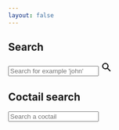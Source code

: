 ```yaml
---
layout: false
---
```


<div class="container">
    <div class="w-8/12">
        <form action="">
            <h2>Search</h2>
            <div class="relative">
                <input type="text" class="w-full py-2 pl-2 pr-12 rounded border-1" 
                    placeholder="Search for example 'john'" 
                    data-ajax-search="https://67f7d1472466325443eadc3f.mockapi.io/api/data" 
                    data-ajax-search-methode="GET" 
                    data-ajax-search-query="search" 
                    data-ajax-search-result-template="result__template" 
                    data-ajax-search-no-result-template="noresult__template"
                    data-ajax-search-list-element-class="-mt-1 bg-white border-t shadow-lg border-t-light rounded-b-md"
                    data-ajax-search-list-item-class="block px-2 py-1 overflow-hidden text-ellipsis whitespace-nowrap hover:text-white aria-selected:text-white hover:bg-primary aria-selected:bg-primary" />
                <span class="absolute top-0 bottom-0 flex items-center block text-xl right-2 text-primary">
                    <svg class="icon" width="24" height="24" xmlns="http://www.w3.org/2000/svg" xmlns:xlink="http://www.w3.org/1999/xlink" version="1.1" viewBox="0 0 24 24" aria-hidden="true"><path d="M9.5,3A6.5,6.5 0 0,1 16,9.5C16,11.11 15.41,12.59 14.44,13.73L14.71,14H15.5L20.5,19L19,20.5L14,15.5V14.71L13.73,14.44C12.59,15.41 11.11,16 9.5,16A6.5,6.5 0 0,1 3,9.5A6.5,6.5 0 0,1 9.5,3M9.5,5C7,5 5,7 5,9.5C5,12 7,14 9.5,14C12,14 14,12 14,9.5C14,7 12,5 9.5,5Z"></path></svg> 
                </span>
            </div>
            <template id="result__template">
                <div class="flex justify-between [&_mark]:font-bold [&_mark]:bg-transparent [&_mark]:text-inherit"><span>%%name%%</span> <span>(%%city%%, %%street%%)</span></div>
            </template>
            <template id="typed-text__template">
                <span class="block">
                    {{"Toon resultaten voor persoon: "|t}} %%query%%
                </span>
            </template>
            <template id="noresult__template">
                <span class="block p-2 bg-red-100">Niets gevonden</span>
            </template>
        </form>
    </div>
</div>
<div class="container mt-10">
    <div class="w-8/12">
        <form action="">
            <h2>Coctail search</h2>
            <input type="text" class="w-full p-2 rounded border-1"
                placeholder="Search a coctail"
                data-ajax-search="https://www.thecocktaildb.com/api/json/v1/1/search.php"
                data-ajax-search-methode="GET"
                data-ajax-search-query="s"
                data-ajax-search-data="0.drinks"
                data-ajax-search-result-template="result__templatec"
                data-ajax-search-no-result-template="noresult__templatec"
                data-ajax-search-no-typed-option="true"
                data-ajax-search-clear-on-select="true"
                data-ajax-search-list-element-class="-mt-1 bg-white border-t shadow-lg border-t-light rounded-b-md"
                data-ajax-search-list-item-class="block px-2 py-1 overflow-hidden text-ellipsis whitespace-nowrap hover:text-white aria-selected:text-white hover:bg-primary aria-selected:bg-primary" />
            <template id="result__templatec">
                <div class="flex justify-between [&_mark]:font-bold [&_mark]:bg-transparent [&_mark]:text-inherit"><span>%%strDrink%%</span> <span>(%%strAlcoholic%%)</span></div>
            </template>
            <template id="noresult__templatec">
                <span class="block p-2 bg-red-100">Je zal iets anders moeten drinken</span>
            </template>
        </form>
    </div>
</div>
